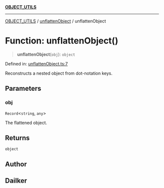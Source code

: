 [**OBJECT_UTILS**](../../README.md)

***

[OBJECT_UTILS](../../README.md) / [unflattenObject](../README.md) / unflattenObject

# Function: unflattenObject()

> **unflattenObject**(`obj`): `object`

Defined in: [unflattenObject.ts:7](https://github.com/dailker/everyutil/blob/8aea75a123d1c8f9816646c45d1769cd1efa4eac/src/object/unflattenObject.ts#L7)

Reconstructs a nested object from dot-notation keys.

## Parameters

### obj

`Record`\<`string`, `any`\>

The flattened object.

## Returns

`object`

## Author

## Dailker

